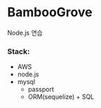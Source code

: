 # BambooGrove
Node.js 연습


### Stack:

- AWS
- node.js
- mysql
    - passport
    - ORM(sequelize) + SQL
